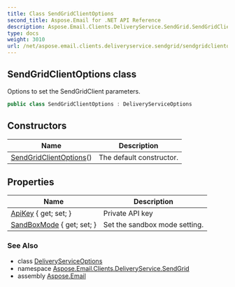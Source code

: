 ```yaml
---
title: Class SendGridClientOptions
second_title: Aspose.Email for .NET API Reference
description: Aspose.Email.Clients.DeliveryService.SendGrid.SendGridClientOptions class. Options to set the SendGridClient parameters
type: docs
weight: 3010
url: /net/aspose.email.clients.deliveryservice.sendgrid/sendgridclientoptions/
---
```

## SendGridClientOptions class

Options to set the SendGridClient parameters.

```csharp
public class SendGridClientOptions : DeliveryServiceOptions
```

## Constructors

| Name | Description |
| --- | --- |
| [SendGridClientOptions](sendgridclientoptions/)() | The default constructor. |

## Properties

| Name | Description |
| --- | --- |
| [ApiKey](../../aspose.email.clients.deliveryservice/deliveryserviceoptions/apikey/) { get; set; } | Private API key |
| [SandBoxMode](../../aspose.email.clients.deliveryservice.sendgrid/sendgridclientoptions/sandboxmode/) { get; set; } | Set the sandbox mode setting. |

### See Also

* class [DeliveryServiceOptions](../../aspose.email.clients.deliveryservice/deliveryserviceoptions/)
* namespace [Aspose.Email.Clients.DeliveryService.SendGrid](../../aspose.email.clients.deliveryservice.sendgrid/)
* assembly [Aspose.Email](../../)


